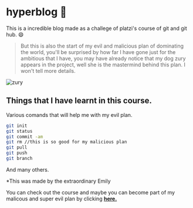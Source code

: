 # hyperblog 💚
This is a incredible blog made as a challege of platzi's course of git and git hub. 😄
> But this is also the start of my evil and malicious plan of dominating the world, you'll be surprised by how far I have gone just for the ambitious that I have, you may have already notice that my dog zury appears in the project, well she is the mastermind behind this plan. I won't tell more details.

![zury](https://i.imgur.com/8mxKauZ.jpeg "zury")

## Things that I have learnt in this course.
Various comands that will help me with my evil plan.
```bash
git init
git status
git commit -am
git rm //this is so good for my malicious plan
git pull
git push
git branch

```
And many others.

*This was made by the extraordinary Emily

You can check out the course and maybe you can become part of my malicous and super evil plan by clicking [**here.**](https://platzi.com/cursos/git-github/) 
